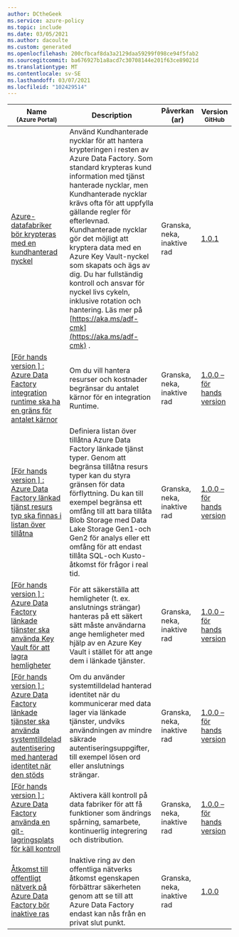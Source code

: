 ```yaml
---
author: DCtheGeek
ms.service: azure-policy
ms.topic: include
ms.date: 03/05/2021
ms.author: dacoulte
ms.custom: generated
ms.openlocfilehash: 200cfbcaf8da3a2129daa59299f098ce94f5fab2
ms.sourcegitcommit: ba676927b1a8acd7c30708144e201f63ce89021d
ms.translationtype: MT
ms.contentlocale: sv-SE
ms.lasthandoff: 03/07/2021
ms.locfileid: "102429514"
---
```

|Name<br /><sub>(Azure Portal)</sub> |Description |Påverkan (ar) |Version<br /><sub>GitHub</sub> |
|---|---|---|---|
|[Azure-datafabriker bör krypteras med en kundhanterad nyckel](https://portal.azure.com/#blade/Microsoft_Azure_Policy/PolicyDetailBlade/definitionId/%2Fproviders%2FMicrosoft.Authorization%2FpolicyDefinitions%2F4ec52d6d-beb7-40c4-9a9e-fe753254690e) |Använd Kundhanterade nycklar för att hantera krypteringen i resten av Azure Data Factory. Som standard krypteras kund information med tjänst hanterade nycklar, men Kundhanterade nycklar krävs ofta för att uppfylla gällande regler för efterlevnad. Kundhanterade nycklar gör det möjligt att kryptera data med en Azure Key Vault-nyckel som skapats och ägs av dig. Du har fullständig kontroll och ansvar för nyckel livs cykeln, inklusive rotation och hantering. Läs mer på [https://aka.ms/adf-cmk](https://aka.ms/adf-cmk) . |Granska, neka, inaktive rad |[1.0.1](https://github.com/Azure/azure-policy/blob/master/built-in-policies/policyDefinitions/Data%20Factory/DataFactory_CustomerManagedKey_Audit.json) |
|[\[För hands version \] : Azure Data Factory integration runtime ska ha en gräns för antalet kärnor](https://portal.azure.com/#blade/Microsoft_Azure_Policy/PolicyDetailBlade/definitionId/%2Fproviders%2FMicrosoft.Authorization%2FpolicyDefinitions%2F85bb39b5-2f66-49f8-9306-77da3ac5130f) |Om du vill hantera resurser och kostnader begränsar du antalet kärnor för en integration Runtime. |Granska, neka, inaktive rad |[1.0.0 – för hands version](https://github.com/Azure/azure-policy/blob/master/built-in-policies/policyDefinitions/Data%20Factory/IR_Core_Count_Exceeds_Audit.json) |
|[\[För hands version \] : Azure Data Factory länkad tjänst resurs typ ska finnas i listan över tillåtna](https://portal.azure.com/#blade/Microsoft_Azure_Policy/PolicyDetailBlade/definitionId/%2Fproviders%2FMicrosoft.Authorization%2FpolicyDefinitions%2F6809a3d0-d354-42fb-b955-783d207c62a8) |Definiera listan över tillåtna Azure Data Factory länkade tjänst typer. Genom att begränsa tillåtna resurs typer kan du styra gränsen för data förflyttning. Du kan till exempel begränsa ett omfång till att bara tillåta Blob Storage med Data Lake Storage Gen1-och Gen2 för analys eller ett omfång för att endast tillåta SQL-och Kusto-åtkomst för frågor i real tid. |Granska, neka, inaktive rad |[1.0.0 – för hands version](https://github.com/Azure/azure-policy/blob/master/built-in-policies/policyDefinitions/Data%20Factory/LinkedService_ResourceType_Audit.json) |
|[\[För hands version \] : Azure Data Factory länkade tjänster ska använda Key Vault för att lagra hemligheter](https://portal.azure.com/#blade/Microsoft_Azure_Policy/PolicyDetailBlade/definitionId/%2Fproviders%2FMicrosoft.Authorization%2FpolicyDefinitions%2F127ef6d7-242f-43b3-9eef-947faf1725d0) |För att säkerställa att hemligheter (t. ex. anslutnings strängar) hanteras på ett säkert sätt måste användarna ange hemligheter med hjälp av en Azure Key Vault i stället för att ange dem i länkade tjänster. |Granska, neka, inaktive rad |[1.0.0 – för hands version](https://github.com/Azure/azure-policy/blob/master/built-in-policies/policyDefinitions/Data%20Factory/LinkedService_InlineSecrets_Audit.json) |
|[\[För hands version \] : Azure Data Factory länkade tjänster ska använda systemtilldelad autentisering med hanterad identitet när den stöds](https://portal.azure.com/#blade/Microsoft_Azure_Policy/PolicyDetailBlade/definitionId/%2Fproviders%2FMicrosoft.Authorization%2FpolicyDefinitions%2Ff78ccdb4-7bf4-4106-8647-270491d2978a) |Om du använder systemtilldelad hanterad identitet när du kommunicerar med data lager via länkade tjänster, undviks användningen av mindre säkrade autentiseringsuppgifter, till exempel lösen ord eller anslutnings strängar. |Granska, neka, inaktive rad |[1.0.0 – för hands version](https://github.com/Azure/azure-policy/blob/master/built-in-policies/policyDefinitions/Data%20Factory/LinkedService_All_Auth_Audit_except_MSI.json) |
|[\[För hands version \] : Azure Data Factory använda en git-lagringsplats för käll kontroll](https://portal.azure.com/#blade/Microsoft_Azure_Policy/PolicyDetailBlade/definitionId/%2Fproviders%2FMicrosoft.Authorization%2FpolicyDefinitions%2F77d40665-3120-4348-b539-3192ec808307) |Aktivera käll kontroll på data fabriker för att få funktioner som ändrings spårning, samarbete, kontinuerlig integrering och distribution. |Granska, neka, inaktive rad |[1.0.0 – för hands version](https://github.com/Azure/azure-policy/blob/master/built-in-policies/policyDefinitions/Data%20Factory/Factory_None_GIT_Audit.json) |
|[Åtkomst till offentligt nätverk på Azure Data Factory bör inaktive ras](https://portal.azure.com/#blade/Microsoft_Azure_Policy/PolicyDetailBlade/definitionId/%2Fproviders%2FMicrosoft.Authorization%2FpolicyDefinitions%2F1cf164be-6819-4a50-b8fa-4bcaa4f98fb6) |Inaktive ring av den offentliga nätverks åtkomst egenskapen förbättrar säkerheten genom att se till att Azure Data Factory endast kan nås från en privat slut punkt. |Granska, neka, inaktive rad |[1.0.0](https://github.com/Azure/azure-policy/blob/master/built-in-policies/policyDefinitions/Data%20Factory/DataFactory_PublicNetworkAccess_Audit.json) |
